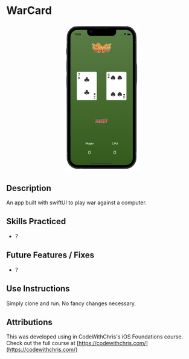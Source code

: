 # WarCard

<p align="center">
  <img src="https://github.com/PhilomathMac/WarCard/blob/main/PortfolioImage.png?raw=true" alt="WarCard screenshot" width="200"/>
</p>

## Description
An app built with swiftUI to play war against a computer.

## Skills Practiced

* ?

## Future Features / Fixes
* ?

## Use Instructions

Simply clone and run. No fancy changes necessary.

## Attributions

This was developed using in CodeWithChris's iOS Foundations course. Check out the full course at [https://codewithchris.com/](https://codewithchris.com/)
